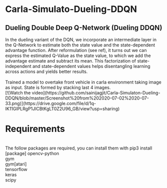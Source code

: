 # Carla-Simulato-Dueling-DDQN

<h2><b>Dueling Double Deep Q-Network (Dueling DDQN)</b></h2>
In the dueling variant of the DQN, we incorporate an intermediate layer in the Q-Network to estimate both the state value and the state-dependent advantage function. After reformulation (see ref), it turns out we can express the estimated Q-Value as the state value, to which we add the advantage estimate and subtract its mean. This factorization of state-independent and state-dependent values helps disentangling learning across actions and yields better results.
<br><br>
Trained a model to overtake front vehicle in carla environment taking image as input. 
State is formed by stacking last 4 images.
<br>
[![Watch the video](https://github.com/sainijagjit/Carla-Simulaton-Dueling-DDQN/blob/master/Screenshot%20from%202020-07-02%2020-07-33.png)](https://drive.google.com/file/d/1q-IK11GlPLRgP1JlCBtKgLT0Z2U96_GB/view?usp=sharing)

<h1><b>Requirements</b></h1><br>
The follow packages are required, you can install them with pip3 install [package]
opencv-python<br>
gym<br>
gym[atari]<br>
tensorflow<br>
keras<br>
scipy
